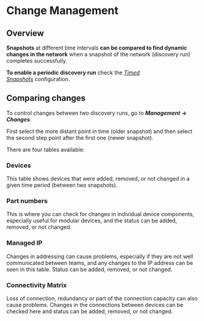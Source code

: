 # Change Management

## Overview

**Snapshots** at different time intervals **can be compared to find
dynamic changes in the network** when a snapshot of the network
(discovery run) completes successfully.

**To enable a periodic discovery run** check the [*Timed
Snapshots*](../../IP_Fabric_Settings/Settings_UI/advanced/snapshots.md) configuration.

## Comparing changes    

To control changes between two discovery runs, go to ***Management →
Changes***.

First select the more distant point in time (older snapshot) and then
select the second step point after the first one (newer snapshot).

There are four tables available:

### Devices

This table shows devices that were added, removed, or not changed in a
given time period (between two snapshots).

### Part numbers

This is where you can check for changes in individual device components,
especially useful for modular devices, and the status can be added,
removed, or not changed.

### Managed IP

Changes in addressing can cause problems, especially if they are not
well communicated between teams, and any changes to the IP address can
be seen in this table. Status can be added, removed, or not changed.

### Connectivity Matrix

Loss of connection, redundancy or part of the connection capacity can
also cause problems. Changes in the connections between devices can be
checked here and status can be added, removed, or not changed.
